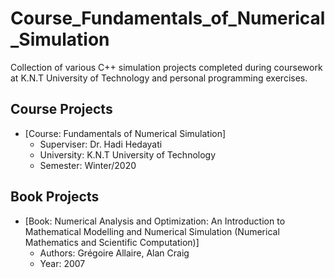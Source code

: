 # Course_Fundamentals_of_Numerical_Simulation

Collection of various C++ simulation projects completed during coursework at K.N.T University of Technology and personal programming exercises.

## Course Projects
- [Course: Fundamentals of Numerical Simulation]
  * Superviser: Dr. Hadi Hedayati
  * University: K.N.T University of Technology
  * Semester: Winter/2020

## Book Projects
- [Book: Numerical Analysis and Optimization: An Introduction to Mathematical Modelling and Numerical Simulation (Numerical Mathematics and Scientific Computation)]
  * Authors: Grégoire Allaire, Alan Craig
  * Year: 2007
